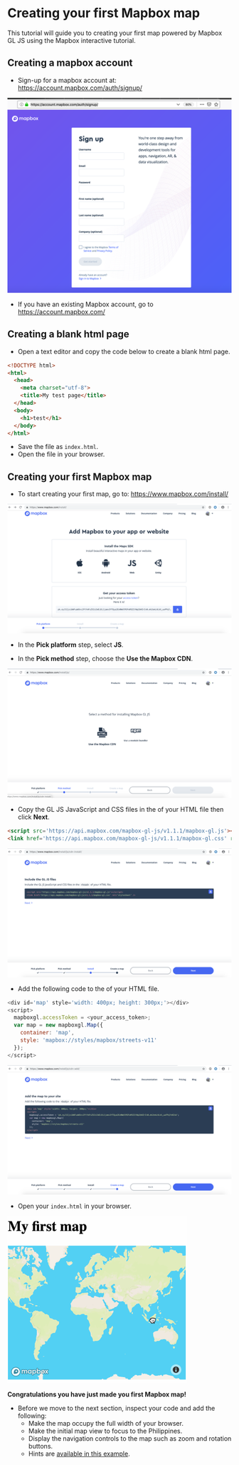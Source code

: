 # Creating your first Mapbox map
This tutorial will guide you to creating your first map powered by Mapbox GL JS using 
the Mapbox interactive tutorial.

## Creating a mapbox account
* Sign-up for a mapbox account at: https://account.mapbox.com/auth/signup/

![](img/signup_page.png)

* If you have an existing Mapbox account, go to https://account.mapbox.com/

## Creating a blank html page 

* Open a text editor and copy the code below to create a blank html page.

```html
<!DOCTYPE html>
<html>
  <head>
    <meta charset="utf-8">
    <title>My test page</title>
  </head>
  <body>
    <h1>test</h1>
  </body>
</html>
```

* Save the file as `index.html`.
* Open the file in your browser.

## Creating your first Mapbox map

* To start creating your first map, go to: https://www.mapbox.com/install/

![](img/pick_platform.png)

* In the **Pick platform** step, select **JS**.

* In the **Pick method** step, choose the **Use the Mapbox CDN**.

![](img/pick_method.png)

* Copy the GL JS JavaScript and CSS files in the <head> of your HTML file then click **Next**.

```html
<script src='https://api.mapbox.com/mapbox-gl-js/v1.1.1/mapbox-gl.js'></script>
<link href='https://api.mapbox.com/mapbox-gl-js/v1.1.1/mapbox-gl.css' rel='stylesheet' />
```

![](img/install_js.png)


* Add the following code to the <body> of your HTML file.

```javascript
<div id='map' style='width: 400px; height: 300px;'></div>
<script>
  mapboxgl.accessToken = <your_access_token>;
  var map = new mapboxgl.Map({
    container: 'map',
    style: 'mapbox://styles/mapbox/streets-v11'
  });
</script>
```

![](img/create_map.png)

* Open your `index.html` in your browser.

![](img/my_first_map.gif)

**Congratulations you have just made you first Mapbox map!**

* Before we move to the next section, inspect your code and add the following:
  * Make the map occupy the full width of your browser.
  * Make the initial map view to focus to the Philippines.
  * Display the navigation controls to the map such as zoom and rotation buttons.
  * Hints are [available in this example](https://docs.mapbox.com/mapbox-gl-js/example/navigation/).
